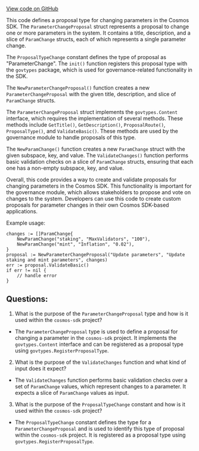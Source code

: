 [View code on GitHub](https://github.com/cosmos/cosmos-sdk.git/x/params/types/proposal/proposal.go)

This code defines a proposal type for changing parameters in the Cosmos SDK. The `ParameterChangeProposal` struct represents a proposal to change one or more parameters in the system. It contains a title, description, and a slice of `ParamChange` structs, each of which represents a single parameter change. 

The `ProposalTypeChange` constant defines the type of proposal as "ParameterChange". The `init()` function registers this proposal type with the `govtypes` package, which is used for governance-related functionality in the SDK.

The `NewParameterChangeProposal()` function creates a new `ParameterChangeProposal` with the given title, description, and slice of `ParamChange` structs. 

The `ParameterChangeProposal` struct implements the `govtypes.Content` interface, which requires the implementation of several methods. These methods include `GetTitle()`, `GetDescription()`, `ProposalRoute()`, `ProposalType()`, and `ValidateBasic()`. These methods are used by the governance module to handle proposals of this type.

The `NewParamChange()` function creates a new `ParamChange` struct with the given subspace, key, and value. The `ValidateChanges()` function performs basic validation checks on a slice of `ParamChange` structs, ensuring that each one has a non-empty subspace, key, and value. 

Overall, this code provides a way to create and validate proposals for changing parameters in the Cosmos SDK. This functionality is important for the governance module, which allows stakeholders to propose and vote on changes to the system. Developers can use this code to create custom proposals for parameter changes in their own Cosmos SDK-based applications. 

Example usage:

```
changes := []ParamChange{
    NewParamChange("staking", "MaxValidators", "100"),
    NewParamChange("mint", "Inflation", "0.02"),
}
proposal := NewParameterChangeProposal("Update parameters", "Update staking and mint parameters", changes)
err := proposal.ValidateBasic()
if err != nil {
    // handle error
}
```
## Questions: 
 1. What is the purpose of the `ParameterChangeProposal` type and how is it used within the `cosmos-sdk` project?
- The `ParameterChangeProposal` type is used to define a proposal for changing a parameter in the `cosmos-sdk` project. It implements the `govtypes.Content` interface and can be registered as a proposal type using `govtypes.RegisterProposalType`.

2. What is the purpose of the `ValidateChanges` function and what kind of input does it expect?
- The `ValidateChanges` function performs basic validation checks over a set of `ParamChange` values, which represent changes to a parameter. It expects a slice of `ParamChange` values as input.

3. What is the purpose of the `ProposalTypeChange` constant and how is it used within the `cosmos-sdk` project?
- The `ProposalTypeChange` constant defines the type for a `ParameterChangeProposal` and is used to identify this type of proposal within the `cosmos-sdk` project. It is registered as a proposal type using `govtypes.RegisterProposalType`.